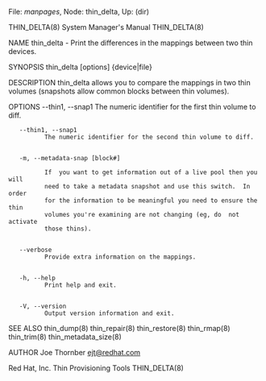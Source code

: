 File: *manpages*,  Node: thin_delta,  Up: (dir)

THIN_DELTA(8)               System Manager's Manual              THIN_DELTA(8)



NAME
       thin_delta  -  Print  the  differences in the mappings between two thin
       devices.


SYNOPSIS
       thin_delta [options] {device|file}


DESCRIPTION
       thin_delta allows you to compare  the  mappings  in  two  thin  volumes
       (snapshots allow common blocks between thin volumes).


OPTIONS
       --thin1, --snap1
              The numeric identifier for the first thin volume to diff.


       --thin1, --snap1
              The numeric identifier for the second thin volume to diff.


       -m, --metadata-snap [block#]

              If  you want to get information out of a live pool then you will
              need to take a metadata snapshot and use this switch.  In  order
              for the information to be meaningful you need to ensure the thin
              volumes you're examining are not changing (eg, do  not  activate
              those thins).


       --verbose
              Provide extra information on the mappings.


       -h, --help
              Print help and exit.


       -V, --version
              Output version information and exit.


SEE ALSO
       thin_dump(8)  thin_repair(8)  thin_restore(8) thin_rmap(8) thin_trim(8)
       thin_metadata_size(8)


AUTHOR
       Joe Thornber <ejt@redhat.com>



Red Hat, Inc.               Thin Provisioning Tools              THIN_DELTA(8)
